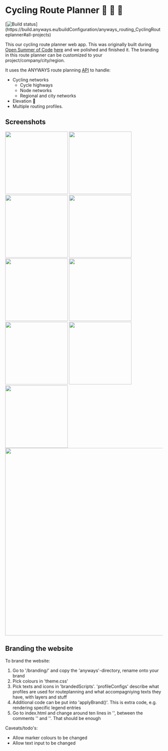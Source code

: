 # Cycling Route Planner :bicyclist: :bicyclist: :bicyclist:

[![Build status](https://build.anyways.eu/app/rest/builds/buildType:(id:anyways_routing_CyclingRouteplanner)/statusIcon)](https://build.anyways.eu/buildConfiguration/anyways_routing_CyclingRouteplanner#all-projects)  

This our cycling route planner web app. This was originally built during [Open Summer of Code](https://summerofcode.be/) [here](https://github.com/oSoc18/bike4brussels) and we polished and finished it. The branding in this route planner can be customized to your project/company/city/region.

It uses the ANYWAYS route planning [API](https://docs.anyways.eu/routing-api/) to handle:

- Cycling networks
  - Cycle highways
  - Node networks
  - Regional and city networks
- Elevation :mountain_bicyclist:
- Multiple routing profiles.

## Screenshots

<img src="https://github.com/anyways-open/cycling-routeplanner/raw/master/docs/screenshots/screenshot01.png" width="200"/> <img src="https://github.com/anyways-open/cycling-routeplanner/raw/master/docs/screenshots/screenshot02.png" width="200"/> <img src="https://github.com/anyways-open/cycling-routeplanner/raw/master/docs/screenshots/screenshot03.png" width="200"/> <img src="https://github.com/anyways-open/cycling-routeplanner/raw/master/docs/screenshots/screenshot04.png" width="200"/> <img src="https://github.com/anyways-open/cycling-routeplanner/raw/master/docs/screenshots/screenshot05.png" width="200"/> <img src="https://github.com/anyways-open/cycling-routeplanner/raw/master/docs/screenshots/screenshot06.png" width="200"/> <img src="https://github.com/anyways-open/cycling-routeplanner/raw/master/docs/screenshots/screenshot07.png" width="200"/> <img src="https://github.com/anyways-open/cycling-routeplanner/raw/master/docs/screenshots/screenshot09.png" width="200"/> <img src="https://github.com/anyways-open/cycling-routeplanner/raw/master/docs/screenshots/screenshot10.png" width="200"/>  <img src="https://github.com/anyways-open/cycling-routeplanner/raw/master/docs/screenshots/screenshot11.png" width="600"/> 

## Branding the website

To brand the website:

1) Go to '/branding/' and copy the 'anyways'-directory, rename onto your brand
2) Pick colours in 'theme.css'
3) Pick texts and icons in 'brandedScripts'. 'profileConfigs' describe what profiles are used for routeplanning and what accompagniying texts they have, with layers and stuff
4) Additional code can be put into 'applyBrand()'. This is extra code, e.g. rendering specific legend entries
5) Go to index.html and change around ten lines in '<head>', between the comments '<!-- start of branding-->' and '<!-- end of branding-->'. That should be enough

Caveats/todo's:

- Allow marker colours to be changed
- Allow text input to be changed
